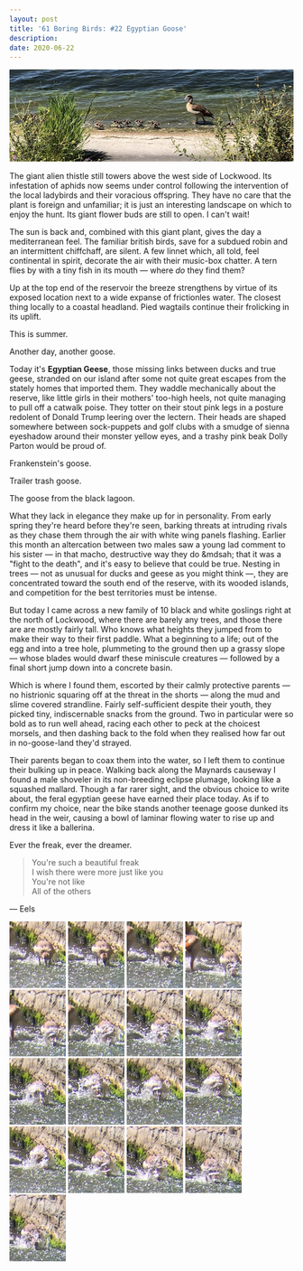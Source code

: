 ```yaml
---
layout: post
title: '61 Boring Birds: #22 Egyptian Goose'
description:
date: 2020-06-22
---
```

![egyptian goose with goslings](/assets/img/egyptian-goose.jpg)

The giant alien thistle still towers above the west side of Lockwood. Its infestation of aphids now seems under control following the intervention of the local ladybirds and their voracious offspring. They have no care that the plant is foreign and unfamiliar; it is just an interesting landscape on which to enjoy the hunt. Its giant flower buds are still to open. I can't wait!

The sun is back and, combined with this giant plant, gives the day a mediterranean feel. The familiar british birds, save for a subdued robin and an intermittent chiffchaff, are silent. A few linnet which, all told, feel continental in spirit, decorate the air with their music-box chatter. A tern flies by with a tiny fish in its mouth &mdash; where _do_ they find them?

Up at the top end of the reservoir the breeze strengthens by virtue of its exposed location next to a wide expanse of frictionles water. The closest thing locally to a coastal headland. Pied wagtails continue their frolicking in its uplift.

This is summer.

Another day, another goose.

Today it's **Egyptian Geese**, those missing links between ducks and true geese, stranded on our island after some not quite great escapes from the stately homes that imported them. They waddle mechanically about the reserve, like little girls in their mothers' too-high heels, not quite managing to pull off a catwalk poise. They totter on their stout pink legs in a posture redolent of Donald Trump leering over the lectern. Their heads are shaped somewhere between sock-puppets and golf clubs  with a smudge of sienna eyeshadow around their monster yellow eyes, and a trashy pink beak Dolly Parton would be proud of.

Frankenstein's goose.

Trailer trash goose.

The goose from the black lagoon.

What they lack in elegance they make up for in personality. From early spring they're heard before they're seen, barking threats at intruding rivals as they chase them through the air with white wing panels flashing. Earlier this month an altercation between two males saw a young lad comment to his sister &mdash; in that macho, destructive way they do &mdsah; that it was a "fight to the death", and it's easy to believe that could be true. Nesting in trees &mdash; not as unusual for ducks and geese as you might think &mdash;, they are concentrated toward the south end of the reserve, with its wooded islands, and competition for the best territories must be intense.

But today I came across a new family of 10 black and white goslings right at the north of Lockwood, where there are barely any trees, and those there are are mostly fairly tall. Who knows what heights they jumped from to make their way to their first paddle. What a beginning to a life; out of the egg and into a tree hole, plummeting to the ground then up a grassy slope &mdash; whose blades would dwarf these miniscule creatures &mdash; followed by a final short jump down into a concrete basin.

Which is where I found them, escorted by their calmly protective parents &mdash; no histrionic squaring off at the threat in the shorts &mdash; along the mud and slime covered strandline. Fairly self-sufficient despite their youth, they picked tiny, indiscernable snacks from the ground. Two in particular were so bold as to run well ahead, racing each other to peck at the choicest morsels, and then dashing back to the fold when they realised how far out in no-goose-land they'd strayed.

Their parents began to coax them into the water, so I left them to continue their bulking up in peace. Walking back along the Maynards causeway I found a male shoveler in its non-breeding eclipse plumage, looking like a squashed mallard. Though a far rarer sight, and the obvious choice to write about, the feral egyptian geese have earned their place today. As if to confirm my choice, near the bike stands another teenage goose dunked its head in the weir, causing a bowl of laminar flowing water to rise up and dress it like a ballerina. 

Ever the freak, ever the dreamer.

> You're such a beautiful freak  
  I wish there were more just like you  
  You're not like  
  All of the others  

&mdash; Eels

![](/assets/img/egyptian-goose-dunk/page-16.jpg)
![](/assets/img/egyptian-goose-dunk/page-15.jpg)
![](/assets/img/egyptian-goose-dunk/page-14.jpg)
![](/assets/img/egyptian-goose-dunk/page-13.jpg)
![](/assets/img/egyptian-goose-dunk/page-12.jpg)
![](/assets/img/egyptian-goose-dunk/page-11.jpg)
![](/assets/img/egyptian-goose-dunk/page-10.jpg)
![](/assets/img/egyptian-goose-dunk/page-9.jpg)
![](/assets/img/egyptian-goose-dunk/page-8.jpg)
![](/assets/img/egyptian-goose-dunk/page-7.jpg)
![](/assets/img/egyptian-goose-dunk/page-6.jpg)
![](/assets/img/egyptian-goose-dunk/page-5.jpg)
![](/assets/img/egyptian-goose-dunk/page-4.jpg)
![](/assets/img/egyptian-goose-dunk/page-3.jpg)
![](/assets/img/egyptian-goose-dunk/page-2.jpg)
![](/assets/img/egyptian-goose-dunk/page-1.jpg)
![](/assets/img/egyptian-goose-dunk/page-0.jpg)
